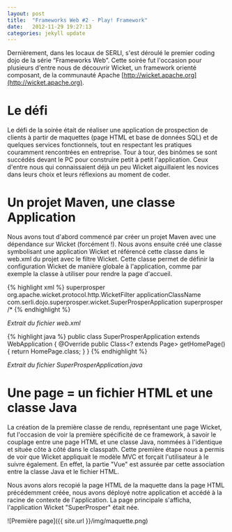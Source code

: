 ```yaml
---
layout: post
title:  "Frameworks Web #2 - Play! Framework"
date:   2012-11-29 19:27:13
categories: jekyll update
---
```



Dernièrement, dans les locaux de SERLI, s'est déroulé le premier coding dojo de la série “Frameworks Web”. Cette soirée fut l'occasion pour plusieurs d'entre nous de découvrir Wicket, un framework orienté composant, de la communauté Apache [http://wicket.apache.org](http://wicket.apache.org).

Le défi
========

Le défi de la soirée était de réaliser une application de prospection de clients à partir de maquettes (page HTML et base de données SQL) et de quelques services fonctionnels, tout en respectant les pratiques couramment rencontrées en entreprise. Tour à tour, des binômes se sont succédés devant le PC pour construire petit à petit l'application. Ceux d'entre nous qui connaissaient déjà un peu Wicket aiguillaient les novices dans leurs choix et leurs réflexions au moment de coder.

Un projet Maven, une classe Application
========

Nous avons tout d'abord commencé par créer un projet Maven avec une dépendance sur Wicket (forcément !). Nous avons ensuite créé une classe symbolisant une application Wicket et référencé cette classe dans le web.xml du projet avec le filtre Wicket. Cette classe permet de définir la configuration Wicket de manière globale à l'application, comme par exemple la classe à utiliser pour rendre la page d'accueil.

{% highlight xml %}
<filter>
	<filter-name>superprosper</filter-name>
	<filter-class>org.apache.wicket.protocol.http.WicketFilter</filter-class>
	<init-param>
		<param-name>applicationClassName</param-name>
		<param-value>com.serli.dojo.superprosper.wicket.SuperProsperApplication</param-value>
	</init-param>
</filter>
<filter-mapping>
	<filter-name>superprosper</filter-name>
	<url-pattern>/*</url-pattern>
</filter-mapping>
{% endhighlight %}

*Extrait du fichier web.xml*

{% highlight java %}
public class SuperProsperApplication extends WebApplication {
	@Override
	public Class<? extends Page> getHomePage() {
		return HomePage.class;
	}
}
{% endhighlight %}

*Extrait du fichier SuperProsperApplication.java*

Une page = un fichier HTML et une classe Java
========

La création de la première classe de rendu, représentant une page Wicket, fut l'occasion de voir la première spécificité de ce framework, à savoir le couplage entre une page HTML et une classe Java, nommées à l'identique et située côte à côté dans le classpath. Cette première étape nous a permis de voir que Wicket appliquait le modèle MVC et forçait l'utilisateur à le suivre également. En effet, la partie "Vue" est assurée par cette association entre la classe Java et le fichier HTML.

Nous avons alors recopié la page HTML de la maquette dans la page HTML précédemment créée, nous avons déployé notre application et accédé à la racine de contexte de l'application. La page principale s'afficha, l'application Wicket "SuperProsper" était née.

![Première page]({{ site.url }}/img/maquette.png)